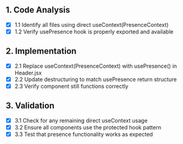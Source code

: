 ## 1. Code Analysis
- [x] 1.1 Identify all files using direct useContext(PresenceContext)
- [x] 1.2 Verify usePresence hook is properly exported and available

## 2. Implementation
- [x] 2.1 Replace useContext(PresenceContext) with usePresence() in Header.jsx
- [x] 2.2 Update destructuring to match usePresence return structure
- [x] 2.3 Verify component still functions correctly

## 3. Validation
- [x] 3.1 Check for any remaining direct useContext usage
- [x] 3.2 Ensure all components use the protected hook pattern
- [x] 3.3 Test that presence functionality works as expected